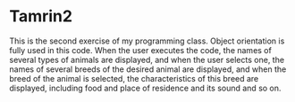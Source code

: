 # Tamrin2
This is the second exercise of my programming class.
Object orientation is fully used in this code.
When the user executes the code, the names of several types of animals are displayed, and when the user selects one, the names of several breeds of the desired animal are displayed, and when the breed of the animal is selected, the characteristics of this breed are displayed, including food and place of residence and its sound and so on.


